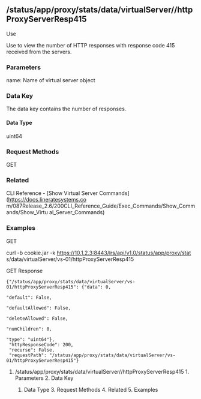 ## /status/app/proxy/stats/data/virtualServer/<name>/httpProxyServerResp415

Use

Use to view the number of HTTP responses with response code 415 received from
the servers.

### Parameters

name: Name of virtual server object

### Data Key

The data key contains the number of responses.

#### Data Type

uint64

### Request Methods

GET

### Related

CLI Reference - [Show Virtual Server Commands](https://docs.lineratesystems.co
m/087Release_2.6/200CLI_Reference_Guide/Exec_Commands/Show_Commands/Show_Virtu
al_Server_Commands)

### Examples

GET

curl -b cookie.jar -k https://10.1.2.3:8443/lrs/api/v1.0/status/app/proxy/stat
s/data/virtualServer/vs-01/httpProxyServerResp415

GET Response

    
    
    {"/status/app/proxy/stats/data/virtualServer/vs-01/httpProxyServerResp415": {"data": 0,
                                                                               "default": False,
                                                                               "defaultAllowed": False,
                                                                               "deleteAllowed": False,
                                                                               "numChildren": 0,
                                                                               "type": "uint64"},
     "httpResponseCode": 200,
     "recurse": False,
     "requestPath": "/status/app/proxy/stats/data/virtualServer/vs-01/httpProxyServerResp415"}
    

  1. /status/app/proxy/stats/data/virtualServer/<name>/httpProxyServerResp415
    1. Parameters
    2. Data Key
      1. Data Type
    3. Request Methods
    4. Related
    5. Examples

